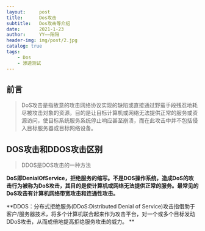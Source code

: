 ```yaml
---
layout:     post
title:      Dos攻击
subtitle:   Dos攻击等介绍
date:       2021-1-23
author:     YY——阳阳
header-img: img/post/2.jpg
catalog: true
tags:
    - Dos
    - 渗透测试
---
```


## 前言
> DoS攻击是指故意的攻击网络协议实现的缺陷或直接通过野蛮手段残忍地耗尽被攻击对象的资源，目的是让目标计算机或网络无法提供正常的服务或资源访问，使目标系统服务系统停止响应甚至崩溃，而在此攻击中并不包括侵入目标服务器或目标网络设备。

## DOS攻击和DDOS攻击区别
> DDOS是DOS攻击的一种方法

**DoS即DenialOfService，拒绝服务的缩写。不是DOS操作系统，造成DoS的攻击行为被称为DoS攻击，其目的是使计算机或网络无法提供正常的服务。最常见的DoS攻击有计算机网络带宽攻击和连通性攻击。**

**DDOS：分布式拒绝服务(DDoS:Distributed Denial of Service)攻击指借助于客户/服务器技术，将多个计算机联合起来作为攻击平台，对一个或多个目标发动DDoS攻击，从而成倍地提高拒绝服务攻击的威力。 **